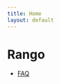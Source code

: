 ```yaml
---
title: Home
layout: default
---
```


Rango
=====

- [FAQ](http://botanicus.github.com/rango/faq.html)
